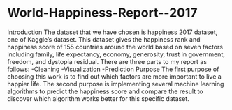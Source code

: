 # World-Happiness-Report--2017
Introduction  The dataset that we have chosen is happiness 2017 dataset, one of Kaggle’s dataset. This dataset gives the happiness rank and happiness score of 155 countries around the world based on seven factors including family, life expectancy, economy, generosity, trust in government, freedom, and dystopia residual.  There are three parts to my report as follows:  -Cleaning -Visualization -Prediction  Purpose The first purpose of choosing this work is to find out which factors are more important to live a happier life.  The second purpose is implementing several machine learning algorithms to predict the happiness score and compare the result to discover which algorithm works better for this specific dataset.
